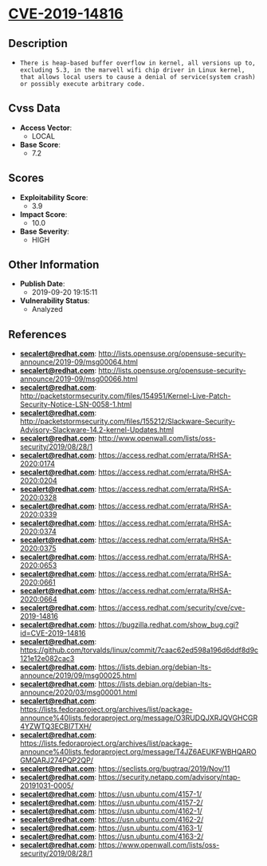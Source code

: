 
# [CVE-2019-14816](http://lists.opensuse.org/opensuse-security-announce/2019-09/msg00064.html)

## Description

- `There is heap-based buffer overflow in kernel, all versions up to, excluding 5.3, in the marvell wifi chip driver in Linux kernel, that allows local users to cause a denial of service(system crash) or possibly execute arbitrary code.`

## Cvss Data

- **Access Vector**:
  - LOCAL
- **Base Score**:
  - 7.2

## Scores

- **Exploitability Score**:
  - 3.9
- **Impact Score**:
  - 10.0
- **Base Severity**:
  - HIGH

## Other Information

- **Publish Date**:
  - 2019-09-20 19:15:11
- **Vulnerability Status**:
  - Analyzed

## References

- **secalert@redhat.com**: http://lists.opensuse.org/opensuse-security-announce/2019-09/msg00064.html
- **secalert@redhat.com**: http://lists.opensuse.org/opensuse-security-announce/2019-09/msg00066.html
- **secalert@redhat.com**: http://packetstormsecurity.com/files/154951/Kernel-Live-Patch-Security-Notice-LSN-0058-1.html
- **secalert@redhat.com**: http://packetstormsecurity.com/files/155212/Slackware-Security-Advisory-Slackware-14.2-kernel-Updates.html
- **secalert@redhat.com**: http://www.openwall.com/lists/oss-security/2019/08/28/1
- **secalert@redhat.com**: https://access.redhat.com/errata/RHSA-2020:0174
- **secalert@redhat.com**: https://access.redhat.com/errata/RHSA-2020:0204
- **secalert@redhat.com**: https://access.redhat.com/errata/RHSA-2020:0328
- **secalert@redhat.com**: https://access.redhat.com/errata/RHSA-2020:0339
- **secalert@redhat.com**: https://access.redhat.com/errata/RHSA-2020:0374
- **secalert@redhat.com**: https://access.redhat.com/errata/RHSA-2020:0375
- **secalert@redhat.com**: https://access.redhat.com/errata/RHSA-2020:0653
- **secalert@redhat.com**: https://access.redhat.com/errata/RHSA-2020:0661
- **secalert@redhat.com**: https://access.redhat.com/errata/RHSA-2020:0664
- **secalert@redhat.com**: https://access.redhat.com/security/cve/cve-2019-14816
- **secalert@redhat.com**: https://bugzilla.redhat.com/show_bug.cgi?id=CVE-2019-14816
- **secalert@redhat.com**: https://github.com/torvalds/linux/commit/7caac62ed598a196d6ddf8d9c121e12e082cac3
- **secalert@redhat.com**: https://lists.debian.org/debian-lts-announce/2019/09/msg00025.html
- **secalert@redhat.com**: https://lists.debian.org/debian-lts-announce/2020/03/msg00001.html
- **secalert@redhat.com**: https://lists.fedoraproject.org/archives/list/package-announce%40lists.fedoraproject.org/message/O3RUDQJXRJQVGHCGR4YZWTQ3ECBI7TXH/
- **secalert@redhat.com**: https://lists.fedoraproject.org/archives/list/package-announce%40lists.fedoraproject.org/message/T4JZ6AEUKFWBHQAROGMQARJ274PQP2QP/
- **secalert@redhat.com**: https://seclists.org/bugtraq/2019/Nov/11
- **secalert@redhat.com**: https://security.netapp.com/advisory/ntap-20191031-0005/
- **secalert@redhat.com**: https://usn.ubuntu.com/4157-1/
- **secalert@redhat.com**: https://usn.ubuntu.com/4157-2/
- **secalert@redhat.com**: https://usn.ubuntu.com/4162-1/
- **secalert@redhat.com**: https://usn.ubuntu.com/4162-2/
- **secalert@redhat.com**: https://usn.ubuntu.com/4163-1/
- **secalert@redhat.com**: https://usn.ubuntu.com/4163-2/
- **secalert@redhat.com**: https://www.openwall.com/lists/oss-security/2019/08/28/1
